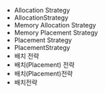 ﻿- Allocation Strategy
- AllocationStrategy
- Memory Allocation Strategy
- Memory Placement Strategy
- Placement Strategy
- PlacementStrategy
- 배치 전략
- 배치(Placement) 전략
- 배치(Placement)전략
- 배치전략
